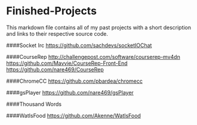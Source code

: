 # Finished-Projects

This markdown file contains all of my past projects with a short description and links to their respective source code.

####Socket Irc
https://github.com/sachdevs/socketIOChat <br>

####CourseRep
http://challengepost.com/software/courserep-mv4dn <br>
https://github.com/Mavvie/CourseRep-Front-End <br>
https://github.com/nare469/CourseRep <br>

####ChromeCC
https://github.com/pbardea/chromecc <br>

####gsPlayer
https://github.com/nare469/gsPlayer <br>

####Thousand Words


####WatIsFood
https://github.com/Akenne/WatIsFood<br>
